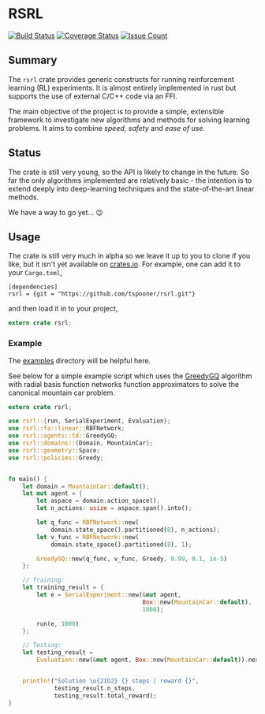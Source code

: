 # RSRL

[![Build Status](https://travis-ci.org/tspooner/rsrl.svg?branch=master)](https://travis-ci.org/tspooner/rsrl) [![Coverage Status](https://coveralls.io/repos/github/tspooner/rsrl/badge.svg?branch=master)](https://coveralls.io/github/tspooner/rsrl?branch=master) [![Issue Count](https://codeclimate.com/github/tspooner/rsrl/badges/gpa.svg)](https://codeclimate.com/github/tspooner/rsrl)

## Summary

The ``rsrl`` crate provides generic constructs for running reinforcement learning (RL) experiments. It is almost entirely implemented in rust but supports the use of external C/C++ code via an FFI.

The main objective of the project is to provide a simple, extensible framework to investigate new algorithms and methods for solving learning problems. It aims to combine _speed_, _safety_ and _ease of use_.

## Status

The crate is still very young, so the API is likely to change in the future. So far the only algorithms implemented are relatively basic - the intention is to extend deeply into deep-learning techniques and the state-of-the-art linear methods.

We have a way to go yet... :wink:

## Usage

The crate is still very much in alpha so we leave it up to you to clone if you like, but it isn't yet available on [crates.io](https://crates.io/). For example, one can add it to your ``Cargo.toml``,

```
[dependencies]
rsrl = {git = "https://github.com/tspooner/rsrl.git"}
```

and then load it in to your project,
```Rust
extern crate rsrl;
```


### Example
The [examples](https://github.com/tspooner/rsrl/tree/master/examples) directory will be helpful here.

See below for a simple example script which uses the [GreedyGQ](http://old.sztaki.hu/~szcsaba/papers/ICML10_controlGQ.pdf) algorithm with radial basis function networks function approximators to solve the canonical mountain car problem.

```Rust
extern crate rsrl;

use rsrl::{run, SerialExperiment, Evaluation};
use rsrl::fa::linear::RBFNetwork;
use rsrl::agents::td::GreedyGQ;
use rsrl::domains::{Domain, MountainCar};
use rsrl::geometry::Space;
use rsrl::policies::Greedy;


fn main() {
    let domain = MountainCar::default();
    let mut agent = {
        let aspace = domain.action_space();
        let n_actions: usize = aspace.span().into();

        let q_func = RBFNetwork::new(
            domain.state_space().partitioned(8), n_actions);
        let v_func = RBFNetwork::new(
            domain.state_space().partitioned(8), 1);

        GreedyGQ::new(q_func, v_func, Greedy, 0.99, 0.1, 1e-5)
    };

    // Training:
    let training_result = {
        let e = SerialExperiment::new(&mut agent,
                                      Box::new(MountainCar::default),
                                      1000);

        run(e, 1000)
    };

    // Testing:
    let testing_result =
        Evaluation::new(&mut agent, Box::new(MountainCar::default)).next().unwrap();


    println!("Solution \u{21D2} {} steps | reward {}",
             testing_result.n_steps,
             testing_result.total_reward);
}
```
